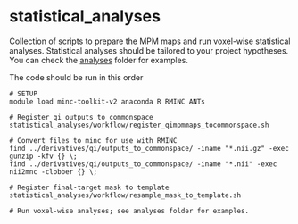 # statistical_analyses
Collection of scripts to prepare the MPM maps and run voxel-wise statistical analyses. 
Statistical analyses should be tailored to your project hypotheses. 
You can check the [analyses](./analyses) folder for examples.

The code should be run in this order
```
# SETUP
module load minc-toolkit-v2 anaconda R RMINC ANTs

# Register qi outputs to commonspace
statistical_analyses/workflow/register_qimpmmaps_tocommonspace.sh

# Convert files to minc for use with RMINC
find ../derivatives/qi/outputs_to_commonspace/ -iname "*.nii.gz" -exec gunzip -kfv {} \;
find ../derivatives/qi/outputs_to_commonspace/ -iname "*.nii" -exec nii2mnc -clobber {} \;

# Register final-target mask to template
statistical_analyses/workflow/resample_mask_to_template.sh

# Run voxel-wise analyses; see analyses folder for examples.
```
